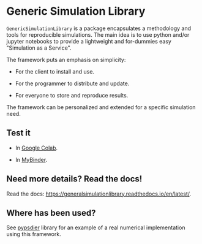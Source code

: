 Generic Simulation Library
===========================

``GenericSimulationLibrary`` is a package encapsulates a methodology and tools for reproducible simulations. 
The main idea is to use python and/or jupyter notebooks to provide a lightweight and for-dummies easy 
"Simulation as a Service". 

The framework puts an emphasis on simplicity: 

* For the client to install and use. 

* For the programmer to distribute and update.

* For everyone to store and reproduce results. 

The framework can be personalized and extended for a specific simulation need.


Test it
--------

* In [Google Colab](https://colab.research.google.com/drive/1mfSZQOhe7qq1C-YpfX5dDpSedXGVjz4e?usp=sharing).

* In [MyBinder](https://mybinder.org/v2/gh/sebastiandres/GenericSimulationLibrary/master?filepath=GenericSimulationLibrary%2Ftest_notebook%2Ftest_mybinder.ipynb).


Need more details? Read the docs!
-----------------------------------

Read the docs: https://generalsimulationlibrary.readthedocs.io/en/latest/.


Where has been used?
----------------------

See [pypsdier](https://github.com/sebastiandres/pypsdier) library for an example of a real numerical implementation using this framework.
